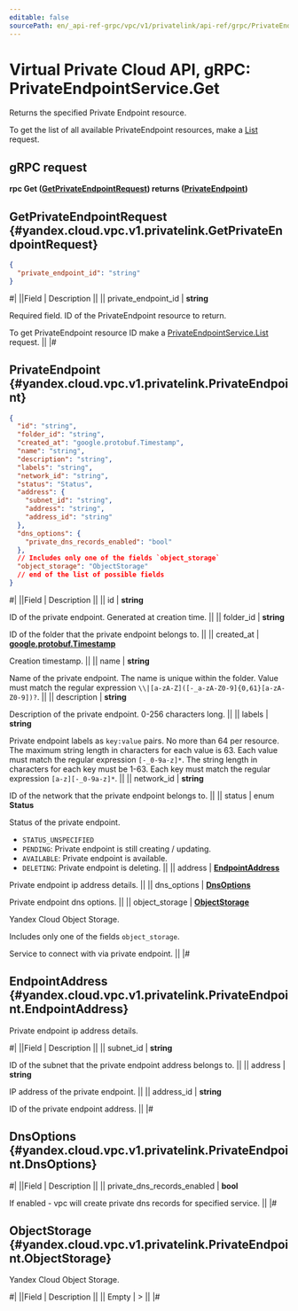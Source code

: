 ```yaml
---
editable: false
sourcePath: en/_api-ref-grpc/vpc/v1/privatelink/api-ref/grpc/PrivateEndpoint/get.md
---
```


# Virtual Private Cloud API, gRPC: PrivateEndpointService.Get

Returns the specified Private Endpoint resource.

To get the list of all available PrivateEndpoint resources, make a [List](/docs/vpc/api-ref/grpc/PrivateEndpoint/list#List)
request.

## gRPC request

**rpc Get ([GetPrivateEndpointRequest](#yandex.cloud.vpc.v1.privatelink.GetPrivateEndpointRequest)) returns ([PrivateEndpoint](#yandex.cloud.vpc.v1.privatelink.PrivateEndpoint))**

## GetPrivateEndpointRequest {#yandex.cloud.vpc.v1.privatelink.GetPrivateEndpointRequest}

```json
{
  "private_endpoint_id": "string"
}
```

#|
||Field | Description ||
|| private_endpoint_id | **string**

Required field. ID of the PrivateEndpoint resource to return.

To get PrivateEndpoint resource ID make a [PrivateEndpointService.List](/docs/vpc/api-ref/grpc/PrivateEndpoint/list#List)
request. ||
|#

## PrivateEndpoint {#yandex.cloud.vpc.v1.privatelink.PrivateEndpoint}

```json
{
  "id": "string",
  "folder_id": "string",
  "created_at": "google.protobuf.Timestamp",
  "name": "string",
  "description": "string",
  "labels": "string",
  "network_id": "string",
  "status": "Status",
  "address": {
    "subnet_id": "string",
    "address": "string",
    "address_id": "string"
  },
  "dns_options": {
    "private_dns_records_enabled": "bool"
  },
  // Includes only one of the fields `object_storage`
  "object_storage": "ObjectStorage"
  // end of the list of possible fields
}
```

#|
||Field | Description ||
|| id | **string**

ID of the private endpoint. Generated at creation time. ||
|| folder_id | **string**

ID of the folder that the private endpoint belongs to. ||
|| created_at | **[google.protobuf.Timestamp](https://developers.google.com/protocol-buffers/docs/reference/google.protobuf#timestamp)**

Creation timestamp. ||
|| name | **string**

Name of the private endpoint.
The name is unique within the folder.
Value must match the regular expression
``\\|[a-zA-Z]([-_a-zA-Z0-9]{0,61}[a-zA-Z0-9])?``. ||
|| description | **string**

Description of the private endpoint. 0-256 characters long. ||
|| labels | **string**

Private endpoint labels as `key:value` pairs.
No more than 64 per resource.
The maximum string length in characters for each value is 63.
Each value must match the regular expression `[-_0-9a-z]*`.
The string length in characters for each key must be 1-63.
Each key must match the regular expression `[a-z][-_0-9a-z]*`. ||
|| network_id | **string**

ID of the network that the private endpoint belongs to. ||
|| status | enum **Status**

Status of the private endpoint.

- `STATUS_UNSPECIFIED`
- `PENDING`: Private endpoint is still creating / updating.
- `AVAILABLE`: Private endpoint is available.
- `DELETING`: Private endpoint is deleting. ||
|| address | **[EndpointAddress](#yandex.cloud.vpc.v1.privatelink.PrivateEndpoint.EndpointAddress)**

Private endpoint ip address details. ||
|| dns_options | **[DnsOptions](#yandex.cloud.vpc.v1.privatelink.PrivateEndpoint.DnsOptions)**

Private endpoint dns options. ||
|| object_storage | **[ObjectStorage](#yandex.cloud.vpc.v1.privatelink.PrivateEndpoint.ObjectStorage)**

Yandex Cloud Object Storage.

Includes only one of the fields `object_storage`.

Service to connect with via private endpoint. ||
|#

## EndpointAddress {#yandex.cloud.vpc.v1.privatelink.PrivateEndpoint.EndpointAddress}

Private endpoint ip address details.

#|
||Field | Description ||
|| subnet_id | **string**

ID of the subnet that the private endpoint address belongs to. ||
|| address | **string**

IP address of the private endpoint. ||
|| address_id | **string**

ID of the private endpoint address. ||
|#

## DnsOptions {#yandex.cloud.vpc.v1.privatelink.PrivateEndpoint.DnsOptions}

#|
||Field | Description ||
|| private_dns_records_enabled | **bool**

If enabled - vpc will create private dns records for specified service. ||
|#

## ObjectStorage {#yandex.cloud.vpc.v1.privatelink.PrivateEndpoint.ObjectStorage}

Yandex Cloud Object Storage.

#|
||Field | Description ||
|| Empty | > ||
|#